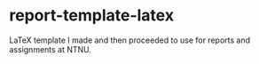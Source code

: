 report-template-latex
====================

LaTeX template I made and then proceeded to use for reports and assignments at NTNU.
